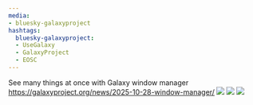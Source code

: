 ```yaml
---
media:
- bluesky-galaxyproject
hashtags:
  bluesky-galaxyproject:
  - UseGalaxy
  - GalaxyProject
  - EOSC
---
```

See many things at once with Galaxy window manager
https://galaxyproject.org/news/2025-10-28-window-manager/
![](https://galaxyproject.org/assets/static/washing-windows.209aa28.d8fb8f2bd01418a4dade65f16d9015f4.png)
![](https://galaxyproject.org/assets/static/window_manager.80ca9ab.bee8ddd26df88642f0ab5fe7fc3097e9.svg)
![](https://galaxyproject.org/assets/static/wm.0a64142.dfde6fba58f18b2603f5a7c1389c354c.png)